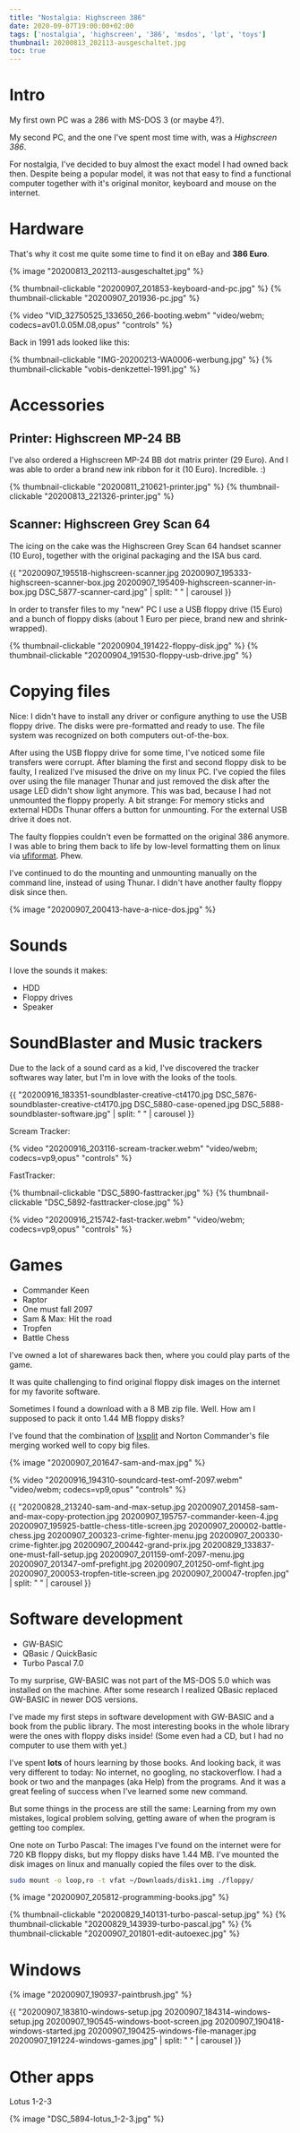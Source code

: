```yaml
---
title: "Nostalgia: Highscreen 386"
date: 2020-09-07T19:00:00+02:00
tags: ['nostalgia', 'highscreen', '386', 'msdos', 'lpt', 'toys']
thumbnail: 20200813_202113-ausgeschaltet.jpg
toc: true
---
```


# Intro

My first own PC was a 286 with MS-DOS 3 (or maybe 4?).

My second PC, and the one I've spent most time with, was a *Highscreen 386*.

For nostalgia, I've decided to buy almost the exact model I had owned back then.
Despite being a popular model, it was not that easy to find a functional computer together with it's original monitor, keyboard and mouse on the internet.

# Hardware

That's why it cost me quite some time to find it on eBay and **386 Euro**.

{% image "20200813_202113-ausgeschaltet.jpg" %}

{% thumbnail-clickable "20200907_201853-keyboard-and-pc.jpg" %}
{% thumbnail-clickable "20200907_201936-pc.jpg" %}

{% video "VID_32750525_133650_266-booting.webm" "video/webm; codecs=av01.0.05M.08,opus" "controls" %}

Back in 1991 ads looked like this:

{% thumbnail-clickable "IMG-20200213-WA0006-werbung.jpg" %}
{% thumbnail-clickable "vobis-denkzettel-1991.jpg" %}

# Accessories

## Printer: Highscreen MP-24 BB

I've also ordered a Highscreen MP-24 BB dot matrix printer (29 Euro).
And I was able to order a brand new ink ribbon for it (10 Euro). Incredible. :)

{% thumbnail-clickable "20200811_210621-printer.jpg" %}
{% thumbnail-clickable "20200813_221326-printer.jpg" %}

## Scanner: Highscreen Grey Scan 64

The icing on the cake was the Highscreen Grey Scan 64 handset scanner (10 Euro), together with the original packaging and the ISA bus card.

{{ "20200907_195518-highscreen-scanner.jpg 20200907_195333-highscreen-scanner-box.jpg 20200907_195409-highscreen-scanner-in-box.jpg DSC_5877-scanner-card.jpg" | split: " " | carousel }}

In order to transfer files to my "new" PC I use a USB floppy drive (15 Euro) and a bunch of floppy disks (about 1 Euro per piece, brand new and shrink-wrapped).

{% thumbnail-clickable "20200904_191422-floppy-disk.jpg" %}
{% thumbnail-clickable "20200904_191530-floppy-usb-drive.jpg" %}

# Copying files

Nice: I didn't have to install any driver or configure anything to use the USB floppy drive.
The disks were pre-formatted and ready to use. The file system was recognized on both computers out-of-the-box.

After using the USB floppy drive for some time, I've noticed some file transfers were corrupt.
After blaming the first and second floppy disk to be faulty, I realized I've misused the drive on my linux PC.
I've copied the files over using the file manager Thunar and just removed the disk after the usage LED didn't show light anymore.
This was bad, because I had not unmounted the floppy properly.
A bit strange: For memory sticks and external HDDs Thunar offers a button for unmounting. For the external USB drive it does not.

The faulty floppies couldn't even be formatted on the original 386 anymore.
I was able to bring them back to life by low-level formatting them on linux via [ufiformat](https://github.com/jumski/ufiformat). Phew.

I've continued to do the mounting and unmounting manually on the command line, instead of using Thunar. I didn't have another faulty floppy disk since then.

{% image "20200907_200413-have-a-nice-dos.jpg" %}

# Sounds

I love the sounds it makes:
- HDD
- Floppy drives
- Speaker

# SoundBlaster and Music trackers

Due to the lack of a sound card as a kid, I've discovered the tracker softwares way later, but I'm in love with the looks of the tools.

{{ "20200916_183351-soundblaster-creative-ct4170.jpg DSC_5876-soundblaster-creative-ct4170.jpg DSC_5880-case-opened.jpg DSC_5888-soundblaster-software.jpg" | split: " " | carousel }}

Scream Tracker:

{% video "20200916_203116-scream-tracker.webm" "video/webm; codecs=vp9,opus" "controls" %}

FastTracker:

{% thumbnail-clickable "DSC_5890-fasttracker.jpg" %}
{% thumbnail-clickable "DSC_5892-fasttracker-close.jpg" %}

{% video "20200916_215742-fast-tracker.webm" "video/webm; codecs=vp9,opus" "controls" %}

# Games

- Commander Keen
- Raptor
- One must fall 2097
- Sam & Max: Hit the road
- Tropfen
- Battle Chess

I've owned a lot of sharewares back then, where you could play parts of the game.

It was quite challenging to find original floppy disk images on the internet for my favorite software.

Sometimes I found a download with a 8 MB zip file. Well. How am I supposed to pack it onto 1.44 MB floppy disks?

I've found that the combination of [lxsplit](http://lxsplit.sourceforge.net) and Norton Commander's file merging worked well to copy big files.

{% image "20200907_201647-sam-and-max.jpg" %}

{% video "20200916_194310-soundcard-test-omf-2097.webm" "video/webm; codecs=vp9,opus" "controls" %}

{{ "20200828_213240-sam-and-max-setup.jpg 20200907_201458-sam-and-max-copy-protection.jpg 20200907_195757-commander-keen-4.jpg 20200907_195925-battle-chess-title-screen.jpg 20200907_200002-battle-chess.jpg 20200907_200323-crime-fighter-menu.jpg 20200907_200330-crime-fighter.jpg 20200907_200442-grand-prix.jpg 20200829_133837-one-must-fall-setup.jpg 20200907_201159-omf-2097-menu.jpg 20200907_201347-omf-prefight.jpg 20200907_201250-omf-fight.jpg 20200907_200053-tropfen-title-screen.jpg 20200907_200047-tropfen.jpg" | split: " " | carousel }}

# Software development

- GW-BASIC
- QBasic / QuickBasic
- Turbo Pascal 7.0

To my surprise, GW-BASIC was not part of the MS-DOS 5.0 which was installed on the machine.
After some research I realized QBasic replaced GW-BASIC in newer DOS versions.

I've made my first steps in software development with GW-BASIC and a book from the public library. The most interesting books in the whole library were the ones with floppy disks inside!
(Some even had a CD, but I had no computer to use them with yet.)

I've spent **lots** of hours learning by those books. And looking back, it was very different to today: No internet, no googling, no stackoverflow. I had a book or two and the manpages (aka Help) from the programs. And it was a great feeling of success when I've learned some new command.

But some things in the process are still the same: Learning from my own mistakes, logical problem solving, getting aware of when the program is getting too complex.

One note on Turbo Pascal: The images I've found on the internet were for 720 KB floppy disks, but my floppy disks have 1.44 MB. I've mounted the disk images on linux and manually copied the files over to the disk.

```bash
sudo mount -o loop,ro -t vfat ~/Downloads/disk1.img ./floppy/
```

{% image "20200907_205812-programming-books.jpg" %}

{% thumbnail-clickable "20200829_140131-turbo-pascal-setup.jpg" %}
{% thumbnail-clickable "20200829_143939-turbo-pascal.jpg" %}
{% thumbnail-clickable "20200907_201801-edit-autoexec.jpg" %}

# Windows

{% image "20200907_190937-paintbrush.jpg" %}

{{ "20200907_183810-windows-setup.jpg 20200907_184314-windows-setup.jpg 20200907_190545-windows-boot-screen.jpg 20200907_190418-windows-started.jpg 20200907_190425-windows-file-manager.jpg 20200907_191224-windows-games.jpg" | split: " " | carousel }}

# Other apps

Lotus 1-2-3

{% image "DSC_5894-lotus_1-2-3.jpg" %}
